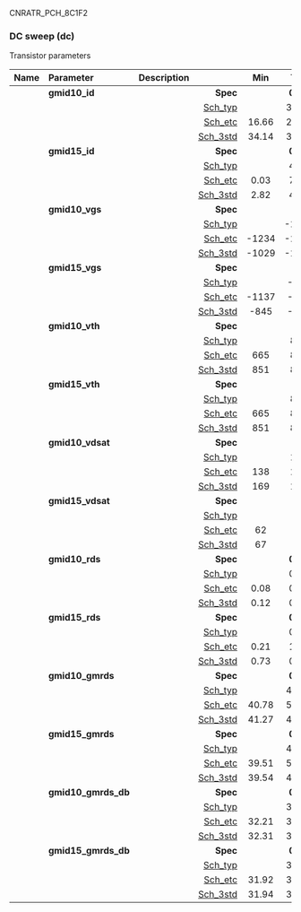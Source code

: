 CNRATR_PCH_8C1F2

### DC sweep (dc)

Transistor parameters



|**Name**|**Parameter**|**Description**| |**Min**|**Typ**|**Max**| Unit|
|:---|:---|:---|---:|:---:|:---:|:---:| ---:|
||**gmid10\_id** || **Spec**  |  | **0.00** |  | **uA** |
| | | |<a href='results/dc_Sch_typical.html'>Sch_typ</a>| | 36.61 |  | |
| | | |<a href='results/dc_Sch_etc.html'>Sch_etc</a>|16.66 | 29.44 | 61.93 | |
| | | |<a href='results/dc_Sch_mc.html'>Sch_3std</a>|34.14 | 36.99 | 39.84 | |
||**gmid15\_id** || **Spec**  |  | **0.00** |  | **uA** |
| | | |<a href='results/dc_Sch_typical.html'>Sch_typ</a>| | 4.27 |  | |
| | | |<a href='results/dc_Sch_etc.html'>Sch_etc</a>|0.03 | 7.72 | 19.67 | |
| | | |<a href='results/dc_Sch_mc.html'>Sch_3std</a>|2.82 | 4.16 | 5.49 | |
||**gmid10\_vgs** || **Spec**  |  | **0** |  | **mV** |
| | | |<a href='results/dc_Sch_typical.html'>Sch_typ</a>| | -1004 |  | |
| | | |<a href='results/dc_Sch_etc.html'>Sch_etc</a>|-1234 | -1000 | -704 | |
| | | |<a href='results/dc_Sch_mc.html'>Sch_3std</a>|-1029 | -1008 | -986 | |
||**gmid15\_vgs** || **Spec**  |  | **0** |  | **mV** |
| | | |<a href='results/dc_Sch_typical.html'>Sch_typ</a>| | -824 |  | |
| | | |<a href='results/dc_Sch_etc.html'>Sch_etc</a>|-1137 | -859 | -155 | |
| | | |<a href='results/dc_Sch_mc.html'>Sch_3std</a>|-845 | -824 | -804 | |
||**gmid10\_vth** || **Spec**  |  | **0** |  | **mV** |
| | | |<a href='results/dc_Sch_typical.html'>Sch_typ</a>| | 868 |  | |
| | | |<a href='results/dc_Sch_etc.html'>Sch_etc</a>|665 | 868 | 1071 | |
| | | |<a href='results/dc_Sch_mc.html'>Sch_3std</a>|851 | 871 | 890 | |
||**gmid15\_vth** || **Spec**  |  | **0** |  | **mV** |
| | | |<a href='results/dc_Sch_typical.html'>Sch_typ</a>| | 868 |  | |
| | | |<a href='results/dc_Sch_etc.html'>Sch_etc</a>|665 | 868 | 1071 | |
| | | |<a href='results/dc_Sch_mc.html'>Sch_3std</a>|851 | 871 | 890 | |
||**gmid10\_vdsat** || **Spec**  |  | **0** |  | **mV** |
| | | |<a href='results/dc_Sch_typical.html'>Sch_typ</a>| | 171 |  | |
| | | |<a href='results/dc_Sch_etc.html'>Sch_etc</a>|138 | 169 | 180 | |
| | | |<a href='results/dc_Sch_mc.html'>Sch_3std</a>|169 | 171 | 174 | |
||**gmid15\_vdsat** || **Spec**  |  | **0** |  | **mV** |
| | | |<a href='results/dc_Sch_typical.html'>Sch_typ</a>| | 74 |  | |
| | | |<a href='results/dc_Sch_etc.html'>Sch_etc</a>|62 | 90 | 106 | |
| | | |<a href='results/dc_Sch_mc.html'>Sch_3std</a>|67 | 73 | 79 | |
||**gmid10\_rds** || **Spec**  |  | **0.00** |  | **MOhm** |
| | | |<a href='results/dc_Sch_typical.html'>Sch_typ</a>| | 0.12 |  | |
| | | |<a href='results/dc_Sch_etc.html'>Sch_etc</a>|0.08 | 0.22 | 0.39 | |
| | | |<a href='results/dc_Sch_mc.html'>Sch_3std</a>|0.12 | 0.12 | 0.12 | |
||**gmid15\_rds** || **Spec**  |  | **0.00** |  | **MOhm** |
| | | |<a href='results/dc_Sch_typical.html'>Sch_typ</a>| | 0.91 |  | |
| | | |<a href='results/dc_Sch_etc.html'>Sch_etc</a>|0.21 | 1.33 | 138.38 | |
| | | |<a href='results/dc_Sch_mc.html'>Sch_3std</a>|0.73 | 0.94 | 1.15 | |
||**gmid10\_gmrds** || **Spec**  |  | **0.00** |  | **V** |
| | | |<a href='results/dc_Sch_typical.html'>Sch_typ</a>| | 42.11 |  | |
| | | |<a href='results/dc_Sch_etc.html'>Sch_etc</a>|40.78 | 52.78 | 64.46 | |
| | | |<a href='results/dc_Sch_mc.html'>Sch_3std</a>|41.27 | 42.00 | 42.73 | |
||**gmid15\_gmrds** || **Spec**  |  | **0.00** |  | **V** |
| | | |<a href='results/dc_Sch_typical.html'>Sch_typ</a>| | 40.82 |  | |
| | | |<a href='results/dc_Sch_etc.html'>Sch_etc</a>|39.51 | 54.04 | 69.31 | |
| | | |<a href='results/dc_Sch_mc.html'>Sch_3std</a>|39.54 | 40.68 | 41.82 | |
||**gmid10\_gmrds\_db** || **Spec**  |  | **0.00** |  | **dB** |
| | | |<a href='results/dc_Sch_typical.html'>Sch_typ</a>| | 32.49 |  | |
| | | |<a href='results/dc_Sch_etc.html'>Sch_etc</a>|32.21 | 34.40 | 36.17 | |
| | | |<a href='results/dc_Sch_mc.html'>Sch_3std</a>|32.31 | 32.46 | 32.62 | |
||**gmid15\_gmrds\_db** || **Spec**  |  | **0.00** |  | **dB** |
| | | |<a href='results/dc_Sch_typical.html'>Sch_typ</a>| | 32.21 |  | |
| | | |<a href='results/dc_Sch_etc.html'>Sch_etc</a>|31.92 | 34.63 | 36.81 | |
| | | |<a href='results/dc_Sch_mc.html'>Sch_3std</a>|31.94 | 32.18 | 32.43 | |


